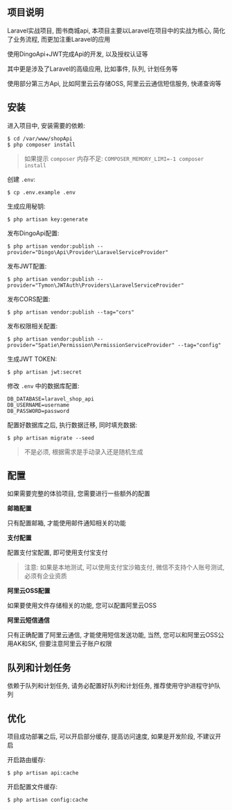 ## 项目说明

Laravel实战项目, 图书商城api, 本项目主要以Laravel在项目中的实战为核心, 简化了业务流程, 而更加注重Laravel的应用

使用DingoApi+JWT完成Api的开发, 以及授权认证等

其中更是涉及了Laravel的高级应用, 比如事件, 队列, 计划任务等

使用部分第三方Api, 比如阿里云云存储OSS, 阿里云云通信短信服务, 快递查询等

## 安装

进入项目中, 安装需要的依赖:

```
$ cd /var/www/shopApi
$ php composer install
```

> 如果提示 `composer` 内存不足: `COMPOSER_MEMORY_LIMI=-1 composer install`

创建 `.env`:

```
$ cp .env.example .env
```

生成应用秘钥:

```
$ php artisan key:generate
```

发布DingoApi配置:

```
$ php artisan vendor:publish --provider="Dingo\Api\Provider\LaravelServiceProvider"
```

发布JWT配置:

```
$ php artisan vendor:publish --provider="Tymon\JWTAuth\Providers\LaravelServiceProvider"
```

发布CORS配置:

```
$ php artisan vendor:publish --tag="cors" 
```

发布权限相关配置:

```
$ php artisan vendor:publish --provider="Spatie\Permission\PermissionServiceProvider" --tag="config"
```

生成JWT TOKEN:

```
$ php artisan jwt:secret
```

修改 `.env` 中的数据库配置:

```
DB_DATABASE=laravel_shop_api
DB_USERNAME=username
DB_PASSWORD=password
```

配置好数据库之后, 执行数据迁移, 同时填充数据:

```
$ php artisan migrate --seed
```

> 不是必须, 根据需求是手动录入还是随机生成

## 配置

如果需要完整的体验项目, 您需要进行一些额外的配置

**邮箱配置**

只有配置邮箱, 才能使用邮件通知相关的功能

**支付配置**

配置支付宝配置, 即可使用支付宝支付

> 注意: 如果是本地测试, 可以使用支付宝沙箱支付, 微信不支持个人账号测试, 必须有企业资质

**阿里云OSS配置**

如果要使用文件存储相关的功能, 您可以配置阿里云OSS

**阿里云短信通信**

只有正确配置了阿里云通信, 才能使用短信发送功能, 当然, 您可以和阿里云OSS公用AK和SK, 但要注意阿里云子账户权限

## 队列和计划任务

依赖于队列和计划任务, 请务必配置好队列和计划任务, 推荐使用守护进程守护队列

## 优化

项目成功部署之后, 可以开启部分缓存, 提高访问速度, 如果是开发阶段, 不建议开启

开启路由缓存:

```
$ php artisan api:cache
```

开启配置文件缓存:

```
$ php artisan config:cache
```
